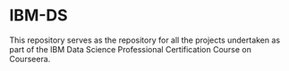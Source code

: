 # IBM-DS
This repository serves as the repository for all the projects undertaken as part of the IBM Data Science Professional Certification Course on Courseera.
